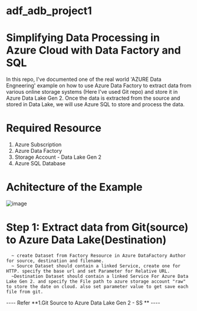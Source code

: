 # adf_adb_project1

# Simplifying Data Processing in Azure Cloud with Data Factory and SQL

In this repo, I've documented one of the real world 'AZURE Data Engneering' example on how to use Azure Data Factory to extract data from various online storage systems (Here I've used Git repo) and store it in Azure Data Lake Gen 2. Once the data is extracted from the source and stored in Data Lake, we will use Azure SQL to store and process the data.

# Required Resource 
1. Azure Subscription
2. Azure Data Factory
3. Storage Account - Data Lake Gen 2
4. Azure SQL Database

# Achitecture of the Example


![image](https://github.com/abisekhaganesan/adf_adb_project1/assets/60116728/d632dfc9-65c7-48c4-8b30-5bf8ec0bc9d7)


# Step 1: Extract data from Git(source) to Azure Data Lake(Destination)
      ~ create Dataset from Factory Resource in Azure DataFactory Author for source, destination and filename.
      ~ Source Dataset should contain a linked Service, create one for HTTP. specify the base url and set Parameter for Relative URL.
      ~Destination Dataset should contain a linked Service For Azure Data Lake Gen 2. and specify the File path to azure storage account "raw" to store the date on cloud. also set parameter value to get save each file from git.

---- Refer **1.Git Source to Azure Data Lake Gen 2 - SS ** ----
